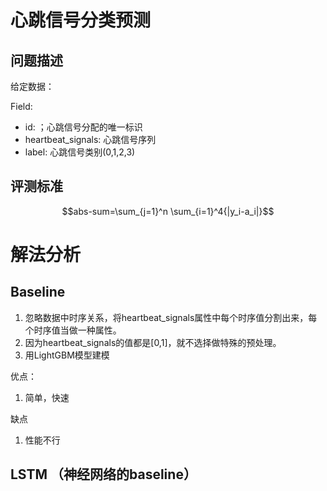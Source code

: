 
# 心跳信号分类预测

## 问题描述

给定数据：

Field: 
- id: ；心跳信号分配的唯一标识
- heartbeat_signals: 心跳信号序列
- label: 心跳信号类别(0,1,2,3) 

## 评测标准

$$abs-sum=\sum_{j=1}^n \sum_{i=1}^4{|y_i-a_i|}$$


# 解法分析

## Baseline

1. 忽略数据中时序关系，将heartbeat_signals属性中每个时序值分割出来，每个时序值当做一种属性。
2. 因为heartbeat_signals的值都是[0,1]，就不选择做特殊的预处理。
3. 用LightGBM模型建模

优点：

1. 简单，快速
   
缺点

1. 性能不行

## LSTM （神经网络的baseline）

